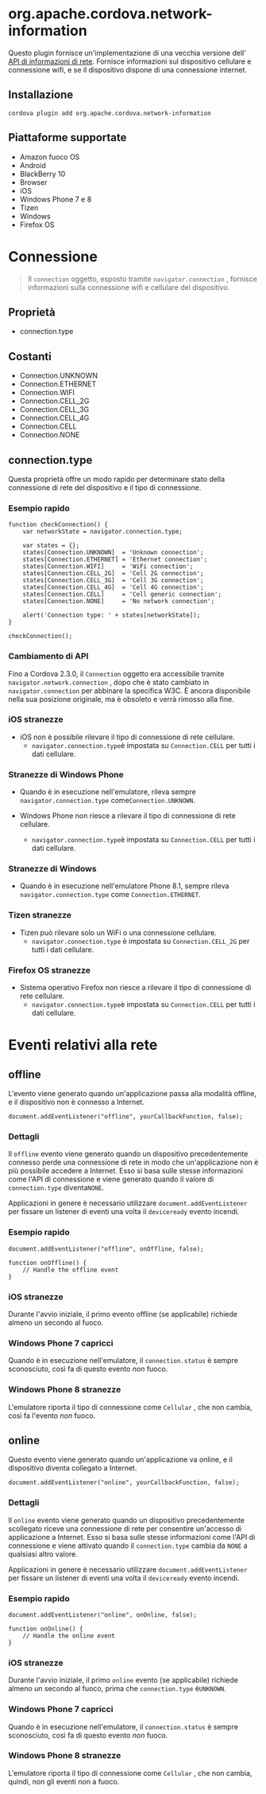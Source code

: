 <!---
    Licensed to the Apache Software Foundation (ASF) under one
    or more contributor license agreements.  See the NOTICE file
    distributed with this work for additional information
    regarding copyright ownership.  The ASF licenses this file
    to you under the Apache License, Version 2.0 (the
    "License"); you may not use this file except in compliance
    with the License.  You may obtain a copy of the License at

      http://www.apache.org/licenses/LICENSE-2.0

    Unless required by applicable law or agreed to in writing,
    software distributed under the License is distributed on an
    "AS IS" BASIS, WITHOUT WARRANTIES OR CONDITIONS OF ANY
    KIND, either express or implied.  See the License for the
    specific language governing permissions and limitations
    under the License.
-->

# org.apache.cordova.network-information

Questo plugin fornisce un'implementazione di una vecchia versione dell' [API di informazioni di rete][1]. Fornisce informazioni sul dispositivo cellulare e connessione wifi, e se il dispositivo dispone di una connessione internet.

 [1]: http://www.w3.org/TR/2011/WD-netinfo-api-20110607/

## Installazione

    cordova plugin add org.apache.cordova.network-information
    

## Piattaforme supportate

*   Amazon fuoco OS
*   Android
*   BlackBerry 10
*   Browser
*   iOS
*   Windows Phone 7 e 8
*   Tizen
*   Windows
*   Firefox OS

# Connessione

> Il `connection` oggetto, esposto tramite `navigator.connection` , fornisce informazioni sulla connessione wifi e cellulare del dispositivo.

## Proprietà

*   connection.type

## Costanti

*   Connection.UNKNOWN
*   Connection.ETHERNET
*   Connection.WIFI
*   Connection.CELL_2G
*   Connection.CELL_3G
*   Connection.CELL_4G
*   Connection.CELL
*   Connection.NONE

## connection.type

Questa proprietà offre un modo rapido per determinare stato della connessione di rete del dispositivo e il tipo di connessione.

### Esempio rapido

    function checkConnection() {
        var networkState = navigator.connection.type;
    
        var states = {};
        states[Connection.UNKNOWN]  = 'Unknown connection';
        states[Connection.ETHERNET] = 'Ethernet connection';
        states[Connection.WIFI]     = 'WiFi connection';
        states[Connection.CELL_2G]  = 'Cell 2G connection';
        states[Connection.CELL_3G]  = 'Cell 3G connection';
        states[Connection.CELL_4G]  = 'Cell 4G connection';
        states[Connection.CELL]     = 'Cell generic connection';
        states[Connection.NONE]     = 'No network connection';
    
        alert('Connection type: ' + states[networkState]);
    }
    
    checkConnection();
    

### Cambiamento di API

Fino a Cordova 2.3.0, il `Connection` oggetto era accessibile tramite `navigator.network.connection` , dopo che è stato cambiato in `navigator.connection` per abbinare la specifica W3C. È ancora disponibile nella sua posizione originale, ma è obsoleto e verrà rimosso alla fine.

### iOS stranezze

*   iOS non è possibile rilevare il tipo di connessione di rete cellulare. 
    *   `navigator.connection.type`è impostata su `Connection.CELL` per tutti i dati cellulare.

### Stranezze di Windows Phone

*   Quando è in esecuzione nell'emulatore, rileva sempre `navigator.connection.type` come`Connection.UNKNOWN`.

*   Windows Phone non riesce a rilevare il tipo di connessione di rete cellulare.
    
    *   `navigator.connection.type`è impostata su `Connection.CELL` per tutti i dati cellulare.

### Stranezze di Windows

*   Quando è in esecuzione nell'emulatore Phone 8.1, sempre rileva `navigator.connection.type` come `Connection.ETHERNET`.

### Tizen stranezze

*   Tizen può rilevare solo un WiFi o una connessione cellulare. 
    *   `navigator.connection.type` è impostata su `Connection.CELL_2G` per tutti i dati cellulare.

### Firefox OS stranezze

*   Sistema operativo Firefox non riesce a rilevare il tipo di connessione di rete cellulare. 
    *   `navigator.connection.type`è impostata su `Connection.CELL` per tutti i dati cellulare.

# Eventi relativi alla rete

## offline

L'evento viene generato quando un'applicazione passa alla modalità offline, e il dispositivo non è connesso a Internet.

    document.addEventListener("offline", yourCallbackFunction, false);
    

### Dettagli

Il `offline` evento viene generato quando un dispositivo precedentemente connesso perde una connessione di rete in modo che un'applicazione non è più possibile accedere a Internet. Esso si basa sulle stesse informazioni come l'API di connessione e viene generato quando il valore di `connection.type` diventa`NONE`.

Applicazioni in genere è necessario utilizzare `document.addEventListener` per fissare un listener di eventi una volta il `deviceready` evento incendi.

### Esempio rapido

    document.addEventListener("offline", onOffline, false);
    
    function onOffline() {
        // Handle the offline event
    }
    

### iOS stranezze

Durante l'avvio iniziale, il primo evento offline (se applicabile) richiede almeno un secondo al fuoco.

### Windows Phone 7 capricci

Quando è in esecuzione nell'emulatore, il `connection.status` è sempre sconosciuto, così fa di questo evento *non* fuoco.

### Windows Phone 8 stranezze

L'emulatore riporta il tipo di connessione come `Cellular` , che non cambia, così fa l'evento *non* fuoco.

## online

Questo evento viene generato quando un'applicazione va online, e il dispositivo diventa collegato a Internet.

    document.addEventListener("online", yourCallbackFunction, false);
    

### Dettagli

Il `online` evento viene generato quando un dispositivo precedentemente scollegato riceve una connessione di rete per consentire un'accesso di applicazione a Internet. Esso si basa sulle stesse informazioni come l'API di connessione e viene attivato quando il `connection.type` cambia da `NONE` a qualsiasi altro valore.

Applicazioni in genere è necessario utilizzare `document.addEventListener` per fissare un listener di eventi una volta il `deviceready` evento incendi.

### Esempio rapido

    document.addEventListener("online", onOnline, false);
    
    function onOnline() {
        // Handle the online event
    }
    

### iOS stranezze

Durante l'avvio iniziale, il primo `online` evento (se applicabile) richiede almeno un secondo al fuoco, prima che `connection.type` è`UNKNOWN`.

### Windows Phone 7 capricci

Quando è in esecuzione nell'emulatore, il `connection.status` è sempre sconosciuto, così fa di questo evento *non* fuoco.

### Windows Phone 8 stranezze

L'emulatore riporta il tipo di connessione come `Cellular` , che non cambia, quindi, non gli eventi *non* a fuoco.